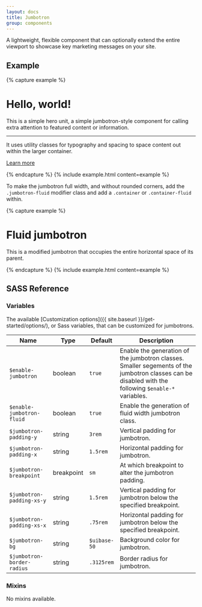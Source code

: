 ```yaml
---
layout: docs
title: Jumbotron
group: components
---
```


A lightweight, flexible component that can optionally extend the entire viewport to showcase key marketing messages on your site.

## Example

{% capture example %}
<div class="jumbotron">
  <h1>Hello, world!</h1>
  <p class="lead">This is a simple hero unit, a simple jumbotron-style component for calling extra attention to featured content or information.</p>
  <hr class="my-2">
  <p>It uses utility classes for typography and spacing to space content out within the larger container.</p>
  <p class="lead">
    <a class="btn btn-primary btn-lg" href="#" role="button">Learn more</a>
  </p>
</div>
{% endcapture %}
{% include example.html content=example %}

To make the jumbotron full width, and without rounded corners, add the `.jumbotron-fluid` modifier class and add a `.container` or `.container-fluid` within.

{% capture example %}
<div class="jumbotron jumbotron-fluid">
  <div class="container">
    <h1>Fluid jumbotron</h1>
    <p class="lead">This is a modified jumbotron that occupies the entire horizontal space of its parent.</p>
  </div>
</div>
{% endcapture %}
{% include example.html content=example %}

## SASS Reference

### Variables

The available [Customization options]({{ site.baseurl }}/get-started/options/), or Sass variables, that can be customized for jumbotrons.

<div class="table-scroll">
    <table class="table table-bordered table-striped">
        <thead>
            <tr>
                <th style="width: 100px;">Name</th>
                <th style="width: 50px;">Type</th>
                <th style="width: 50px;">Default</th>
                <th>Description</th>
            </tr>
        </thead>
        <tbody>
            <tr>
                <td><code>$enable-jumbotron</code></td>
                <td>boolean</td>
                <td><code>true</code></td>
                <td>
                    Enable the generation of the jumbotron classes.
                    Smaller segements of the jumbotron classes can be disabled with the following <code>$enable-*</code> variables.
                </td>
            </tr>
            <tr>
                <td><code>$enable-jumbotron-fluid</code></td>
                <td>boolean</td>
                <td><code>true</code></td>
                <td>
                    Enable the generation of fluid width jumbotron class.
                </td>
            </tr>
            <tr>
                <td><code>$jumbotron-padding-y</code></td>
                <td>string</td>
                <td><code>3rem</code></td>
                <td>
                    Vertical padding for jumbotron.
                </td>
            </tr>
            <tr>
                <td><code>$jumbotron-padding-x</code></td>
                <td>string</td>
                <td><code>1.5rem</code></td>
                <td>
                    Horizontal padding for jumbotron.
                </td>
            </tr>
            <tr>
                <td><code>$jumbotron-breakpoint</code></td>
                <td>breakpoint</td>
                <td><code>sm</code></td>
                <td>
                    At which breakpoint to alter the jumbotron padding.
                </td>
            </tr>
            <tr>
                <td><code>$jumbotron-padding-xs-y</code></td>
                <td>string</td>
                <td><code>1.5rem</code></td>
                <td>
                    Vertical padding for jumbotron below the specified breakpoint.
                </td>
            </tr>
            <tr>
                <td><code>$jumbotron-padding-xs-x</code></td>
                <td>string</td>
                <td><code>.75rem</code></td>
                <td>
                    Horizontal padding for jumbotron below the specified breakpoint.
                </td>
            </tr>
            <tr>
                <td><code>$jumbotron-bg</code></td>
                <td>string</td>
                <td><code>$uibase-50</code></td>
                <td>
                    Background color for jumbotron.
                </td>
            </tr>
            <tr>
                <td><code>$jumbotron-border-radius</code></td>
                <td>string</td>
                <td><code>.3125rem</code></td>
                <td>
                    Border radius for jumbotron.
                </td>
            </tr>
        </tbody>
    </table>
</div>

### Mixins

No mixins available.
